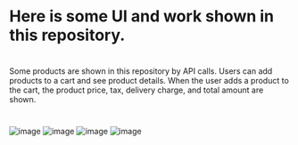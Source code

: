 # Here is some UI and work shown in this repository.
#

#
Some products are shown in this repository by API calls. Users can add products to a cart and see product details. When the user adds a product to the cart, the product price, tax, delivery charge, and total amount are shown.
#

![image](https://github.com/DeveloperOmarFaruk/JS-Temporary-Store/assets/75971859/665157bc-2ddb-44ff-87fc-0ae495d357f4)
![image](https://github.com/DeveloperOmarFaruk/JS-Temporary-Store/assets/75971859/95f44b43-2ed3-4958-ac0a-36cce95eb85d)
![image](https://github.com/DeveloperOmarFaruk/JS-Temporary-Store/assets/75971859/d543b9c8-a68b-4178-8f3f-a400623f2ed1)
![image](https://github.com/DeveloperOmarFaruk/JS-Temporary-Store/assets/75971859/91da1247-6e00-44ea-b2fc-753fbc4f068d)
